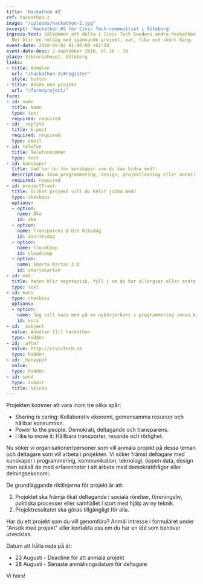 ```yaml
---
title: 'Hackathon #2'
ref: hackathon-2
image: "/uploads/hackathon-2.jpg"
excerpt: 'Hackathon #2 för Civic Tech-communitiet i Göteborg'
ingress-text: Välkommen att delta i Civic Tech Swedens andra hackathon den 2 september!
  Det blir en heldag med spännande projekt, mat, fika och skönt häng.
event-date: 2018-09-02 01:00:00 +02:00
event-date-desc: 2 september 2018, kl 10 - 19
place: Viktoriahuset, Göteborg
links:
- title: Anmälan
  url: "/hackathon-2/#register"
  style: button
- title: Ansök med projekt
  url: "/form/project/"
form:
- id: namn
  title: Namn
  type: text
  required: required
- id: _replyto
  title: E-post
  required: required
  type: email
- id: telefon
  title: Telefonnummer
  type: text
- id: kunskaper
  title: Vad har du för kunskaper som du kan bidra med?
  description: Inom programmering, design, projektledning eller annat?
  required: required
- id: projectTrack
  title: Vilket projekt vill du helst jobba med?
  type: checkbox
  options:
  - option: 
    name: Åke
    id: ake
  - option: 
    name: Transparens @ Din Riksdag
    id: dinriksdag
  - option: 
    name: CloudCoop
    id: cloudcoop
  - option: 
    name: Smarta Kartan 2.0
    id: smartakartan
- id: mat
  title: Maten blir vegetarisk, fyll i om du har allergier eller andra behov för maten
  type: text
- id: kurs
  type: checkbox
  options:
  - option: 
    name: Jag vill vara med på en nybörjarkurs i programmering innan hackathonet
    id: kurs
- id: _subject
  value: Anmälan till hackathon
  type: hidden
- id: _after
  value: http://civictech.se
  type: hidden
- id: _honeypot
  value: 
  type: hidden
- id: send
  type: submit
  title: Skicka
---
```


Projekten kommer att vara inom tre olika spår:  
* Sharing is caring: Kollaborativ ekonomi, gemensamma resurser och hållbar konsumtion.
* Power to the people: Demokrati, deltagande och transparens.
* I like to move it: Hållbara transporter, resande och rörlighet.

Nu söker vi organisationer/personer som vill anmäla  projekt på dessa teman och deltagare som vill arbeta i projekten. Vi söker främst deltagare med kunskaper i programmering, kommunikation, teknologi, öppen data, design men också de med erfarenheter i att arbeta med demokratifrågor eller delningsekonomi.

De grundläggande riktlinjerna för projekt är att:  
1. Projektet ska främja ökat deltagande i sociala rörelser, föreningsliv, politiska processer eller samhället i stort med hjälp av ny teknik.
2. Projektresultatet ska göras tillgängligt för alla.

Har du ett projekt som du vill genomföra? Anmäl intresse i formuläret under "Ansök med projekt" eller kontakta oss om du har en idé som behöver utvecklas.

Datum att hålla reda på är:
* 23 Augusti - Deadline för att anmäla projekt
* 28 Augusti - Senaste anmälningsdatum för deltagare

Vi hörs!
